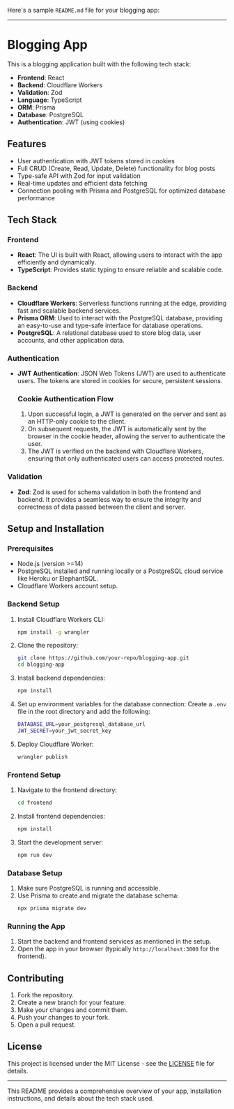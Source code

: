 Here's a sample `README.md` file for your blogging app:

---

# Blogging App

This is a blogging application built with the following tech stack:

- **Frontend**: React
- **Backend**: Cloudflare Workers
- **Validation**: Zod
- **Language**: TypeScript
- **ORM**: Prisma
- **Database**: PostgreSQL
- **Authentication**: JWT (using cookies)

## Features

- User authentication with JWT tokens stored in cookies
- Full CRUD (Create, Read, Update, Delete) functionality for blog posts
- Type-safe API with Zod for input validation
- Real-time updates and efficient data fetching
- Connection pooling with Prisma and PostgreSQL for optimized database performance

## Tech Stack

### Frontend

- **React**: The UI is built with React, allowing users to interact with the app efficiently and dynamically.
- **TypeScript**: Provides static typing to ensure reliable and scalable code.

### Backend

- **Cloudflare Workers**: Serverless functions running at the edge, providing fast and scalable backend services.
- **Prisma ORM**: Used to interact with the PostgreSQL database, providing an easy-to-use and type-safe interface for database operations.
- **PostgreSQL**: A relational database used to store blog data, user accounts, and other application data.
  
### Authentication

- **JWT Authentication**: JSON Web Tokens (JWT) are used to authenticate users. The tokens are stored in cookies for secure, persistent sessions.
  
  ### Cookie Authentication Flow
  1. Upon successful login, a JWT is generated on the server and sent as an HTTP-only cookie to the client.
  2. On subsequent requests, the JWT is automatically sent by the browser in the cookie header, allowing the server to authenticate the user.
  3. The JWT is verified on the backend with Cloudflare Workers, ensuring that only authenticated users can access protected routes.

### Validation

- **Zod**: Zod is used for schema validation in both the frontend and backend. It provides a seamless way to ensure the integrity and correctness of data passed between the client and server.
  
## Setup and Installation

### Prerequisites

- Node.js (version >=14)
- PostgreSQL installed and running locally or a PostgreSQL cloud service like Heroku or ElephantSQL.
- Cloudflare Workers account setup.

### Backend Setup

1. Install Cloudflare Workers CLI:
   ```bash
   npm install -g wrangler
   ```

2. Clone the repository:
   ```bash
   git clone https://github.com/your-repo/blogging-app.git
   cd blogging-app
   ```

3. Install backend dependencies:
   ```bash
   npm install
   ```

4. Set up environment variables for the database connection:
   Create a `.env` file in the root directory and add the following:
   ```bash
   DATABASE_URL=your_postgresql_database_url
   JWT_SECRET=your_jwt_secret_key
   ```

5. Deploy Cloudflare Worker:
   ```bash
   wrangler publish
   ```

### Frontend Setup

1. Navigate to the frontend directory:
   ```bash
   cd frontend
   ```

2. Install frontend dependencies:
   ```bash
   npm install
   ```

3. Start the development server:
   ```bash
   npm run dev
   ```

### Database Setup

1. Make sure PostgreSQL is running and accessible.
2. Use Prisma to create and migrate the database schema:
   ```bash
   npx prisma migrate dev
   ```

### Running the App

1. Start the backend and frontend services as mentioned in the setup.
2. Open the app in your browser (typically `http://localhost:3000` for the frontend).

## Contributing

1. Fork the repository.
2. Create a new branch for your feature.
3. Make your changes and commit them.
4. Push your changes to your fork.
5. Open a pull request.

## License

This project is licensed under the MIT License - see the [LICENSE](LICENSE) file for details.

---

This README provides a comprehensive overview of your app, installation instructions, and details about the tech stack used.
